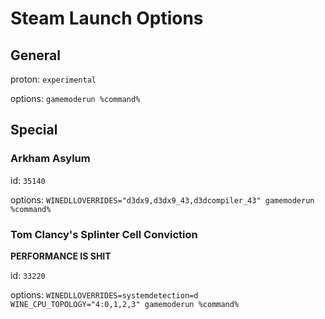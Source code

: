 # Steam Launch Options

## General

proton: ``experimental``

options: ``gamemoderun %command%``

## Special

### Arkham Asylum

id: ``35140``

options: ``WINEDLLOVERRIDES="d3dx9,d3dx9_43,d3dcompiler_43" gamemoderun %command%``

### Tom Clancy's Splinter Cell Conviction

**PERFORMANCE IS SHIT**

id: ``33220``

options: ``WINEDLLOVERRIDES=systemdetection=d WINE_CPU_TOPOLOGY="4:0,1,2,3" gamemoderun %command%``
